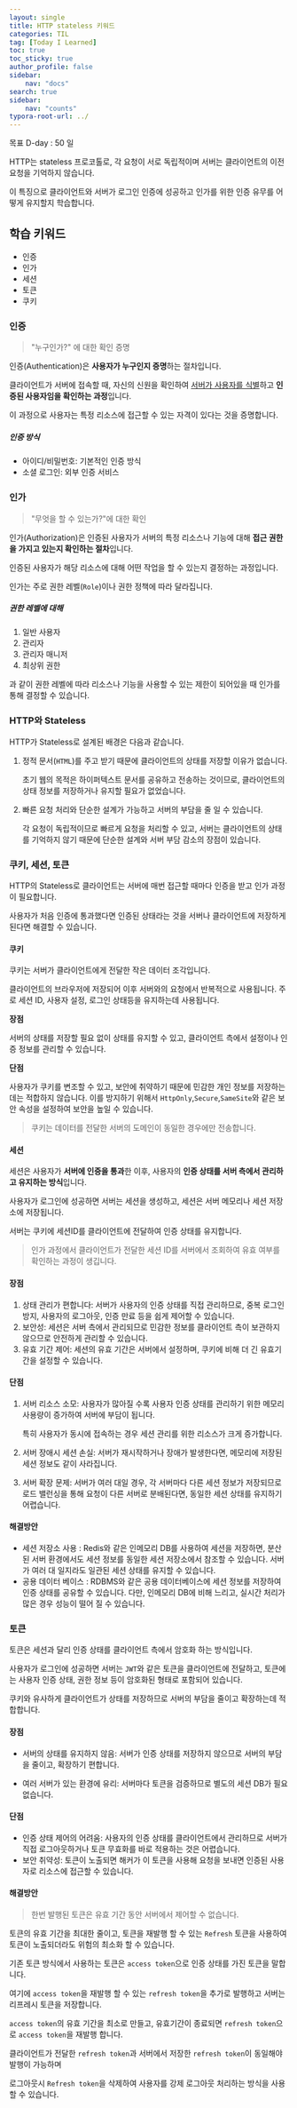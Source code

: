 ```yaml
---
layout: single
title: HTTP stateless 키워드
categories: TIL
tag: [Today I Learned]
toc: true
toc_sticky: true
author_profile: false
sidebar:
    nav: "docs"
search: true
sidebar:
    nav: "counts"
typora-root-url: ../
---
```

목표 D-day : 50 일

HTTP는 stateless 프로코톨로, 각 요청이 서로 독립적이며 서버는 클라이언트의 이전 요청을 기억하지 않습니다.

이 특징으로 클라이언트와 서버가 로그인 인증에 성공하고 인가를 위한 인증 유무를 어떻게 유지할지 학습합니다.



## 학습 키워드

+ 인증
+ 인가
+ 세션
+ 토큰
+ 쿠키



### 인증

> "누구인가?" 에 대한 확인 증명

인증(Authentication)은 **사용자가 누구인지 증명**하는 절차입니다.

클라이언트가 서버에 접속할 때, 자신의 신원을 확인하여 <u>서버가 사용자를 식별</u>하고 **인증된 사용자임을 확인하는 과정**입니다. 

이 과정으로 사용자는 특정 리소스에 접근할 수 있는 자격이 있다는 것을 증명합니다.

##### 인증 방식

+ 아이디/비밀번호: 기본적인 인증 방식
+ 소셜 로그인: 외부 인증 서비스

### 인가

> "무엇을 할 수 있는가?"에 대한 확인

인가(Authorization)은 인증된 사용자가 서버의 특정 리소스나 기능에 대해 **접근 권한을 가지고 있는지 확인하는 절차**입니다.

인증된 사용자가 해당 리소스에 대해 어떤 작업을 할 수 있는지 결정하는 과정입니다.

인가는 주로 권한 레벨(`Role`)이나 권한 정책에 따라 달라집니다.

##### 권한 레벨에 대해

1. 일반 사용자
2. 관리자
3. 관리자 매니저
4. 최상위 권한

과 같이 권한 레벨에 따라 리소스나 기능을 사용할 수 있는 제한이 되어있을 때 인가를 통해 결정할 수 있습니다.

### HTTP와 Stateless

HTTP가 Stateless로 설계된 배경은 다음과 같습니다.

1. 정적 문서(`HTML`)를 주고 받기 때문에 클라이언트의 상태를 저장할 이유가 없습니다.

   초기 웹의 목적은 하이퍼텍스트 문서를 공유하고 전송하는 것이므로, 클라이언트의 상태 정보를 저장하거나 유지할 필요가 없었습니다.

2. 빠른 요청 처리와 단순한 설계가 가능하고 서버의 부담을 줄 일 수 있습니다.

   각 요청이 독립적이므로 빠르게 요청을 처리할 수 있고, 서버는 클라이언트의 상태를 기억하지 않기 때문에 단순한 설계와 서버 부담 감소의 장점이 있습니다.

### 쿠키, 세션, 토큰

HTTP의 Stateless로 클라이언트는 서버에 매번 접근할 때마다 인증을 받고 인가 과정이 필요합니다.

사용자가 처음 인증에 통과했다면 인증된 상태라는 것을 서버나 클라이언트에 저장하게 된다면 해결할 수 있습니다.

#### 쿠키

쿠키는 서버가 클라이언트에게 전달한 작은 데이터 조각입니다.

클라이언트의 브라우저에 저장되어 이후 서버와의 요청에서 반복적으로 사용됩니다. 주로 세션 ID, 사용자 설정, 로그인 상태등을 유지하는데 사용됩니다. 

**장점**

서버의 상태를 저장할 필요 없이 상태를 유지할 수 있고, 클라이언트 측에서 설정이나 인증 정보를 관리할 수 있습니다.

**단점**

사용자가 쿠키를 변조할 수 있고, 보안에 취약하기 때문에 민감한 개인 정보를 저장하는 데는 적합하지 않습니다. 이를 방지하기 위해서 `HttpOnly`,`Secure`,`SameSite`와 같은 보안 속성을 설정하여 보안을 높일 수 있습니다.

> 쿠키는 데이터를 전달한 서버의 도메인이 동일한 경우에만 전송합니다.



#### 세션

세션은 사용자가 **서버에 인증을 통과**한 이후, 사용자의 **인증 상태를 서버 측에서 관리하고 유지하는 방식**입니다.

사용자가 로그인에 성공하면 서버는 세션을 생성하고, 세션은 서버 메모리나 세션 저장소에 저장됩니다.

서버는 쿠키에 세션ID를 클라이언트에 전달하여 인증 상태를 유지합니다.

> 인가 과정에서 클라이언트가 전달한 세션 ID를 서버에서 조회하여 유효 여부를 확인하는 과정이 생깁니다.

#### 장점

1. 상태 관리가 편합니다: 서버가 사용자의 인증 상태를 직접 관리하므로, 중복 로그인 방지, 사용자의 로그아웃, 인증 만료 등을 쉽게 제어할 수 있습니다.
2. 보안성: 세션은 서버 측에서 관리되므로 민감한 정보를 클라이언트 측이 보관하지 않으므로 안전하게 관리할 수 있습니다.
3. 유효 기간 제어: 세션의 유효 기간은 서버에서 설정하며, 쿠키에 비해 더 긴 유효기간을 설정할 수 있습니다.

#### 단점

1. 서버 리소스 소모: 사용자가 많아질 수록 사용자 인증 상태를 관리하기 위한 메모리 사용량이 증가하여 서버에 부담이 됩니다.

   특히 사용자가 동시에 접속하는 경우 세션 관리를 위한 리소스가 크게 증가합니다.

2. 서버 장애시 세션 손실: 서버가 재시작하거나 장애가 발생한다면, 메모리에 저장된 세션 정보도 같이 사라집니다.

3. 서버 확장 문제: 서버가 여러 대일 경우, 각 서버마다 다른 세션 정보가 저장되므로 로드 밸런싱을 통해 요청이 다른 서버로 분배된다면, 동일한 세션 상태를 유지하기 어렵습니다.

#### 해결방안

+ 세션 저장소 사용 : Redis와 같은 인메모리 DB를 사용하여 세션을 저장하면, 분산된 서버 환경에서도 세션 정보를 동일한 세션 저장소에서 참조할 수 있습니다. 서버가 여러 대 일지라도 일관된 세션 상태를 유지할 수 있습니다.
+ 공용 데이터 베이스 : RDBMS와 같은 공용 데이터베이스에 세션 정보를 저장하여 인증 상태를 공유할 수 있습니다. 다만, 인메모리 DB에 비해 느리고, 실시간 처리가 많은 경우 성능이 떨어 질 수 있습니다.



### 토큰

토큰은 세션과 달리 인증 상태를 클라이언트 측에서 암호화 하는 방식입니다.

사용자가 로그인에 성공하면 서버는 `JWT`와 같은 토큰을 클라이언트에 전달하고, 토큰에는 사용자 인증 상태, 권한 정보 등이 암호화된 형태로 포함되어 있습니다.

쿠키와 유사하게 클라이언트가 상태를 저장하므로 서버의 부담을 줄이고 확장하는데 적합합니다.

#### 장점

+ 서버의 상태를 유지하지 않음: 서버가 인증 상태를 저장하지 않으므로 서버의 부담을 줄이고, 확장하기 편합니다.

+ 여러 서버가 있는 환경에 유리: 서버마다 토큰을 검증하므로 별도의 세션 DB가 필요없습니다.

#### 단점

+ 인증 상태 제어의  어려움: 사용자의 인증 상태를 클라이언트에서 관리하므로 서버가 직접 로그아웃하거나 토큰 무효화를 바로 적용하는 것은 어렵습니다.
+ 보안 취약성: 토큰이 노출되면 해커가 이 토큰을 사용해 요청을 보내면 인증된 사용자로 리소스에 접근할 수 있습니다.

#### 해결방안

> 한번 발행된 토큰은 유효 기간 동안 서버에서 제어할 수 없습니다.

토큰의 유효 기간을 최대한 줄이고, 토큰을 재발행 할 수 있는 `Refresh` 토큰을 사용하여 토큰이 노출되더라도 위험의 최소화 할 수 있습니다.

기존 토큰 방식에서 사용하는 토큰은 `access token`으로 인증 상태를 가진 토큰을 말합니다.

여기에 `access token`을 재발행 할 수 있는 `refresh token`을 추가로 발행하고 서버는 리프레시 토큰을 저장합니다.

`access token`의 유효 기간을 최소로 만들고, 유효기간이 종료되면 `refresh token`으로 `access token`을 재발행 합니다.

클라이언트가 전달한 `refresh token`과 서버에서 저장한 `refresh token`이 동일해야 발행이 가능하며

로그아웃시 `Refresh token`을 삭제하여 사용자를 강제 로그아웃 처리하는 방식을 사용할 수 있습니다.



  
